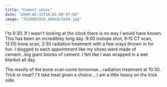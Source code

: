 ```yaml
---
title: "Cement shoes"
date: "2009-06-15T16:01:00-07:00"
image: "3528085910_d89e8c5bb9.jpg"
---
```


I'ts 8:30. If I wasn't looking at the clock there is no way I would have known. This has been an incredibley long day. 9:00 isotope shot, 9:15 CT scan, 12:00 bone scan, 2:30 radiation treatment with a few xrays thrown in for fun. I slogged to each appointment like my shoes were made of cement...big giant blocks of cement. I felt like I was wrapped in a wet blanket all day.

The results of the bone scan come tomorrow....radiation treatment at 10:30.
Trick or treat? I'll take treat given a choice....I am a little heavy on the trick side.